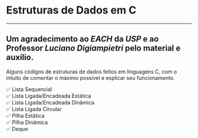 # Estruturas de Dados em C

***

## Um agradecimento ao ***EACH*** da ***USP*** e ao Professor ***Luciano Digiampietri*** pelo material e auxílio.

Alguns códigos de estruturas de dados feitos em linguagens C, com o intuito de comentar o máximo possível e explicar seu funcionamento.

✅ Lista Sequencial  
✅ Lista Ligada/Encadeada Estática  
✅ Lista Ligada/Encadeada Dinâmica  
✅ Lista Ligada Circular  
✅ Pilha Estática  
✅ Pilha Dinâmica  
✅ Deque
